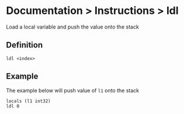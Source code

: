 # Documentation > Instructions > ldl

Load a local variable and push the value onto the stack

## Definition

```
ldl <index>
```

## Example

The example below will push value of `l1` onto the stack

```
locals (l1 int32)
ldl 0
```
